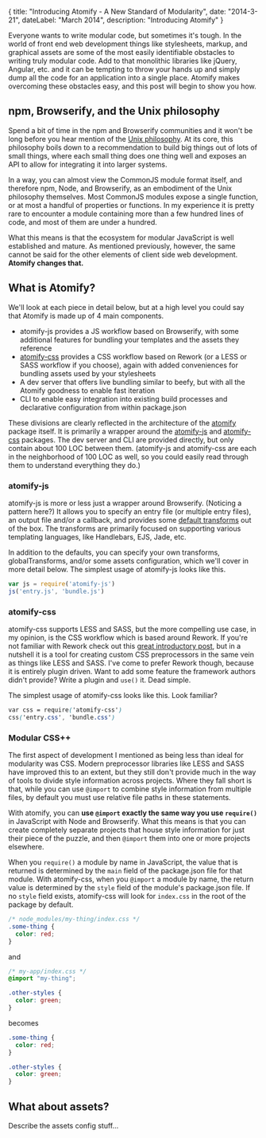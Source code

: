 {
	title: "Introducing Atomify - A New Standard of Modularity",
	date: "2014-3-21",
	dateLabel: "March 2014",
	description: "Introducing Atomify"
}

Everyone wants to write modular code, but sometimes it's tough. In the world of front end web development things like stylesheets, markup, and graphical assets are some of the most easily identifiable obstacles to writing truly modular code. Add to that monolithic libraries like jQuery, Angular, etc. and it can be tempting to throw your hands up and simply dump all the code for an application into a single place. Atomify makes overcoming these obstacles easy, and this post will begin to show you how.

## npm, Browserify, and the Unix philosophy

Spend a bit of time in the npm and Browserify communities and it won't be long before you hear mention of the [Unix philosophy](http://en.wikipedia.org/wiki/Unix_philosophy). At its core, this philosophy boils down to a recommendation to build big things out of lots of small things, where each small thing does one thing well and exposes an API to allow for integrating it into larger systems.

In a way, you can almost view the CommonJS module format itself, and therefore npm, Node, and Browserify, as an embodiment of the Unix philosophy themselves. Most CommonJS modules expose a single function, or at most a handful of properties or functions. In my experience it is pretty rare to encounter a module containing more than a few hundred lines of code, and most of them are under a hundred.

What this means is that the ecosystem for modular JavaScript is well established and mature. As mentioned previously, however, the same cannot be said for the other elements of client side web development. **Atomify changes that.**

## What is Atomify?

We'll look at each piece in detail below, but at a high level you could say that Atomify is made up of 4 main components.

* atomify-js provides a JS workflow based on Browserify, with some additional features for bundling your templates and the assets they reference
* [atomify-css](#css) provides a CSS workflow based on Rework (or a LESS or SASS workflow if you choose), again with added conveniences for bundling assets used by your stylesheets
* A dev server that offers live bundling similar to beefy, but with all the Atomify goodness to enable fast iteration
* CLI to enable easy integration into existing build processes and declarative configuration from within package.json

These divisions are clearly reflected in the architecture of the [atomify](https://www.npmjs.org/package/atomify) package itself. It is primarily a wrapper around the [atomify-js](https://www.npmjs.org/package/atomify-js) and [atomify-css](https://www.npmjs.org/package/atomify-css) packages. The dev server and CLI are provided directly, but only contain about 100 LOC between them. (atomify-js and atomify-css are each in the neighborhood of 100 LOC as well, so you could easily read through them to understand everything they do.)

### atomify-js

atomify-js is more or less just a wrapper around Browserify. (Noticing a pattern here?) It allows you to specify an entry file (or multiple entry files), an output file and/or a callback, and provides some [default transforms](https://github.com/Techwraith/atomify-js#default-transforms-and-template-support) out of the box. The transforms are primarily focused on supporting various templating languages, like Handlebars, EJS, Jade, etc.

In addition to the defaults, you can specify your own transforms, globalTransforms, and/or some assets configuration, which we'll cover in more detail below. The simplest usage of atomify-js looks like this.

```js
var js = require('atomify-js')
js('entry.js', 'bundle.js')
```
<a name="css"></a>
### atomify-css

atomify-css supports LESS and SASS, but the more compelling use case, in my opinion, is the CSS workflow which is based around Rework. If you're not familiar with Rework check out this [great introductory post](http://nicolasgallagher.com/custom-css-preprocessing/), but in a nutshell it is a tool for creating custom CSS preprocessors in the same vein as things like LESS and SASS. I've come to prefer Rework though, because it is entirely plugin driven. Want to add some feature the framework authors didn't provide? Write a plugin and `use()` it. Dead simple.

The simplest usage of atomify-css looks like this. Look familiar?

```css
var css = require('atomify-css')
css('entry.css', 'bundle.css')
```

### Modular CSS++

The first aspect of development I mentioned as being less than ideal for modularity was CSS. Modern preprocessor libraries like LESS and SASS have improved this to an extent, but they still don't provide much in the way of tools to divide style information across projects. Where they fall short is that, while you can use `@import` to combine style information from multiple files, by default you must use relative file paths in these statements.

With atomify, you can **use `@import` exactly the same way you use `require()`** in JavaScript with Node and Browserify. What this means is that you can create completely separate projects that house style information for just their piece of the puzzle, and then `@import` them into one or more projects elsewhere.

When you `require()` a module by name in JavaScript, the value that is returned is determined by the `main` field of the package.json file for that module. With atomify-css, when you `@import` a module by name, the return value is determined by the `style` field of the module's package.json file. If no `style` field exists, atomify-css will look for `index.css` in the root of the package by default.

```css
/* node_modules/my-thing/index.css */
.some-thing {
  color: red;
}
```

and

```css
/* my-app/index.css */
@import "my-thing";

.other-styles {
  color: green;
}
```

becomes

```css
.some-thing {
  color: red;
}

.other-styles {
  color: green;
}
```

## What about assets?

Describe the assets config stuff...